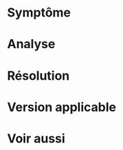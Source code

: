 Symptôme 
========

Analyse 
=======

Résolution 
==========

Version applicable 
==================

Voir aussi 
==========
